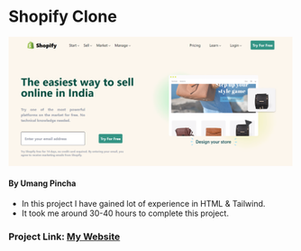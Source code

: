 # Shopify Clone

![My Imge](./assets/shopify_pic.PNG)


#### By Umang Pincha

- In this project I have gained lot of experience in HTML & Tailwind.
- It took me around 30-40 hours to complete this project.

### Project Link: [My Website]()